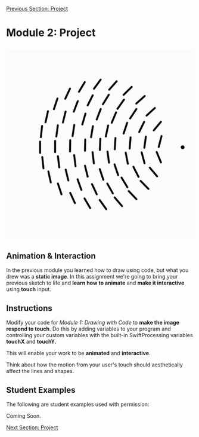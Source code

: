 [Previous Section: Project](2_EXERCISE.md)

# Module 2: Project

## ![geometric_animation](images/geometric_animation.gif)

## Animation & Interaction

In the previous module you learned how to draw using code, but what you drew was a **static image**. In this assignment we're going to bring your previous sketch to life and **learn how to animate** and **make it interactive** using **touch** input.

## Instructions

Modify your code for *Module 1: Drawing with Code* to **make the image respond to touch**. Do this by adding variables to your program and controlling your custom variables with the built-in SwiftProcessing variables **touchX** and **touchY**.

This will enable your work to be **animated** and **interactive**.

Think about how the motion from your user's touch should aesthetically affect the lines and shapes. 

## Student Examples

The following are student examples used with permission:

Coming Soon.

[Next Section: Project](../3_Motion_Collage_and_Images/0_INTRODUCTION.md)